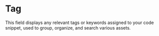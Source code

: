 # Tag


This field displays any relevant tags or keywords assigned to your code snippet, used to group, organize, and search various assets.
